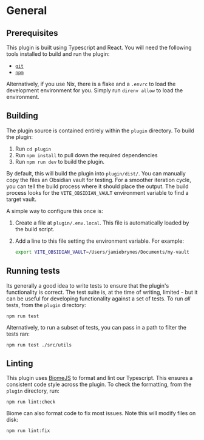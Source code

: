 # General

## Prerequisites

This plugin is built using Typescript and React. You will need the following tools installed to build and run the plugin:

- [`git`](https://git-scm.com/downloads)
- [`npm`](https://nodejs.org/en/download/)

Alternatively, if you use Nix, there is a flake and a `.envrc` to load the development environment for you. Simply run `direnv allow` to load the environment.

## Building

The plugin source is contained entirely within the `plugin` directory. To build the plugin:

1. Run `cd plugin`
2. Run `npm install` to pull down the required dependencies
3. Run `npm run dev` to build the plugin.

By default, this will build the plugin into `plugin/dist/`. You can manually copy the files an Obsidian vault for testing. For a smoother iteration cycle, you can tell the build process where it should place the output. The build process looks for the `VITE_OBSIDIAN_VAULT` environment variable to find a target vault.

A simple way to configure this once is:

1. Create a file at `plugin/.env.local`. This file is automatically loaded by the build script.
2. Add a line to this file setting the environment variable. For example:

   ```sh
   export VITE_OBSIDIAN_VAULT=/Users/jamiebrynes/Documents/my-vault
   ```

## Running tests

Its generally a good idea to write tests to ensure that the plugin's functionality is correct. The test suite is, at the time of writing, limited - but it can be useful for developing functionality against a set of tests. To run _all_ tests, from the `plugin` directory:

```
npm run test
```

Alternatively, to run a subset of tests, you can pass in a path to filter the tests ran:

```
npm run test ./src/utils
```

## Linting

This plugin uses [BiomeJS](https://biomejs.dev/) to format and lint our Typescript. This ensures a consistent code style across the plugin. To check the formatting, from the `plugin` directory, run:

```
npm run lint:check
```

Biome can also format code to fix most issues. Note this will modify files on disk:

```
npm run lint:fix
```
